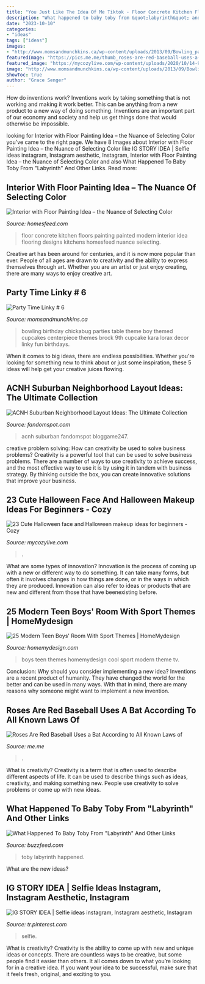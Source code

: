 ```yaml
---
title: "You Just Like The Idea Of Me Tiktok - Floor Concrete Kitchen Floors Painting Painted Modern Interior Idea Flooring Designs Kitchens Homesfeed Nuance Selecting"
description: "What happened to baby toby from &quot;labyrinth&quot; and other links"
date: "2023-10-10"
categories:
- "ideas"
tags: ["ideas"]
images:
- "http://www.momsandmunchkins.ca/wp-content/uploads/2013/09/Bowling_party_Chickabug_1.jpg"
featuredImage: "https://pics.me.me/thumb_roses-are-red-baseball-uses-a-bat-according-to-all-63461350.png"
featured_image: "https://mycozylive.com/wp-content/uploads/2020/10/14-9.jpg"
image: "http://www.momsandmunchkins.ca/wp-content/uploads/2013/09/Bowling_party_Chickabug_1.jpg"
ShowToc: true
author: "Grace Senger"
---
```



How do inventions work?
Inventions work by taking something that is not working and making it work better. This can be anything from a new product to a new way of doing something. Inventions are an important part of our economy and society and help us get things done that would otherwise be impossible.

	

		
looking for Interior with Floor Painting Idea – the Nuance of Selecting Color you've came to the right page. We have 8 Images about Interior with Floor Painting Idea – the Nuance of Selecting Color like IG STORY IDEA | Selfie ideas instagram, Instagram aesthetic, Instagram, Interior with Floor Painting Idea – the Nuance of Selecting Color and also What Happened To Baby Toby From &quot;Labyrinth&quot; And Other Links. Read more:
		
    
## Interior With Floor Painting Idea – The Nuance Of Selecting Color

<img loading=lazy src="https://homesfeed.com/wp-content/uploads/2015/10/spacious-kitchen-design-with-large-bar-and-stools-and-pendant-and-double-height-interior-and-skylight-and-black-floor-painting-idea.jpg" onerror="this.onerror=null;this.src='https://tse1.mm.bing.net/th?id=OIP.Fp-nQbRTNjO6w9s_6cTBwwHaEu&amp;pid=15.1';" alt="Interior with Floor Painting Idea – the Nuance of Selecting Color">

_Source: homesfeed.com_

>floor concrete kitchen floors painting painted modern interior idea flooring designs kitchens homesfeed nuance selecting. 

	

Creative art has been around for centuries, and it is now more popular than ever. People of all ages are drawn to creativity and the ability to express themselves through art. Whether you are an artist or just enjoy creating, there are many ways to enjoy creative art.

    
## Party Time Linky # 6

<img loading=lazy src="http://www.momsandmunchkins.ca/wp-content/uploads/2013/09/Bowling_party_Chickabug_1.jpg" onerror="this.onerror=null;this.src='https://tse3.mm.bing.net/th?id=OIP.hR5mS9yT2hEH28UrDGZm3QAAAA&amp;pid=15.1';" alt="Party Time Linky # 6">

_Source: momsandmunchkins.ca_

>bowling birthday chickabug parties table theme boy themed cupcakes centerpiece themes brock 9th cupcake kara lorax decor linky fun birthdays. 

	

When it comes to big ideas, there are endless possibilities. Whether you're looking for something new to think about or just some inspiration, these 5 ideas will help get your creative juices flowing.

    
## ACNH Suburban Neighborhood Layout Ideas: The Ultimate Collection

<img loading=lazy src="https://static.fandomspot.com/images/04/14387/04-coastal-suburb-area-acnh.jpg" onerror="this.onerror=null;this.src='https://tse1.mm.bing.net/th?id=OIP.gS_Q9ti__zcX5FPZhpDybAHaHa&amp;pid=15.1';" alt="ACNH Suburban Neighborhood Layout Ideas: The Ultimate Collection">

_Source: fandomspot.com_

>acnh suburban fandomspot bloggame247. 

	

creative problem solving: How can creativity be used to solve business problems?
Creativity is a powerful tool that can be used to solve business problems. There are a number of ways to use creativity to achieve success, and the most effective way to use it is by using it in tandem with business strategy. By thinking outside the box, you can create innovative solutions that improve your business.

    
## 23 Cute Halloween Face And Halloween Makeup Ideas For Beginners - Cozy

<img loading=lazy src="https://mycozylive.com/wp-content/uploads/2020/10/14-9.jpg" onerror="this.onerror=null;this.src='https://tse4.mm.bing.net/th?id=OIP.79j_31YSoW4q60Ejt5LStgHaIz&amp;pid=15.1';" alt="23 Cute Halloween face and Halloween makeup ideas for beginners - Cozy">

_Source: mycozylive.com_

>. 

	

What are some types of innovation?
Innovation is the process of coming up with a new or different way to do something. It can take many forms, but often it involves changes in how things are done, or in the ways in which they are produced. Innovation can also refer to ideas or products that are new and different from those that have beenexisting before.

    
## 25 Modern Teen Boys&#039; Room With Sport Themes | HomeMydesign

<img loading=lazy src="http://homemydesign.com/wp-content/uploads/2017/02/nfl-boys-room-theme-with-big-screen-tv.jpg" onerror="this.onerror=null;this.src='https://tse4.mm.bing.net/th?id=OIP.9YXGCq6G99rfxAC8U-PnxQHaLI&amp;pid=15.1';" alt="25 Modern Teen Boys&#039; Room With Sport Themes | HomeMydesign">

_Source: homemydesign.com_

>boys teen themes homemydesign cool sport modern theme tv. 

	

Conclusion: Why should you consider implementing a new idea?
Inventions are a recent product of humanity. They have changed the world for the better and can be used in many ways. With that in mind, there are many reasons why someone might want to implement a new invention.

    
## Roses Are Red Baseball Uses A Bat According To All Known Laws Of

<img loading=lazy src="https://pics.me.me/thumb_roses-are-red-baseball-uses-a-bat-according-to-all-63461350.png" onerror="this.onerror=null;this.src='https://tse2.mm.bing.net/th?id=OIP.uiHF63zW1q0CNCXopsLe5AAAAA&amp;pid=15.1';" alt="Roses Are Red Baseball Uses a Bat According to All Known Laws of">

_Source: me.me_

>. 

	

What is creativity?
Creativity is a term that is often used to describe different aspects of life. It can be used to describe things such as ideas, creativity, and making something new. People use creativity to solve problems or come up with new ideas.

    
## What Happened To Baby Toby From &quot;Labyrinth&quot; And Other Links

<img loading=lazy src="https://img.buzzfeed.com/buzzfeed-static/static/campaign_images/web05/2012/8/23/15/what-happened-to-baby-toby-from-labyrinth-and-oth-1-25183-1345750866-0_big.jpg" onerror="this.onerror=null;this.src='https://tse4.mm.bing.net/th?id=OIP.UCjJ0QOZg9zx0to7cFgBVwEyDL&amp;pid=15.1';" alt="What Happened To Baby Toby From &quot;Labyrinth&quot; And Other Links">

_Source: buzzfeed.com_

>toby labyrinth happened. 

	

What are the new ideas?
 

    
## IG STORY IDEA | Selfie Ideas Instagram, Instagram Aesthetic, Instagram

<img loading=lazy src="https://i.pinimg.com/736x/89/34/3b/89343b6865c79ae5cd1389f9656e1182.jpg" onerror="this.onerror=null;this.src='https://tse4.mm.bing.net/th?id=OIP.Ag70oH92aad8uf9ZrnmTsAHaNK&amp;pid=15.1';" alt="IG STORY IDEA | Selfie ideas instagram, Instagram aesthetic, Instagram">

_Source: tr.pinterest.com_

>selfie. 

	

What is creativity?
Creativity is the ability to come up with new and unique ideas or concepts. There are countless ways to be creative, but some people find it easier than others. It all comes down to what you’re looking for in a creative idea. If you want your idea to be successful, make sure that it feels fresh, original, and exciting to you.

